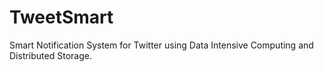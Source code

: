 # TweetSmart

Smart Notification System for Twitter using Data Intensive Computing and Distributed Storage.
